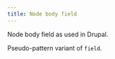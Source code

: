 ```yaml
---
title: Node body field
---
```

Node body field as used in Drupal.

Pseudo-pattern variant of `field`.

